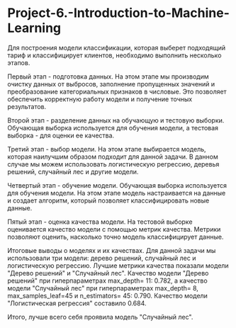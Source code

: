 # Project-6.-Introduction-to-Machine-Learning
Для построения модели классификации, которая выберет подходящий тариф и классифицирует клиентов, необходимо выполнить несколько этапов.

Первый этап - подготовка данных. На этом этапе мы производим очистку данных от выбросов, заполнение пропущенных значений и преобразование категориальных признаков в числовые. Это позволяет обеспечить корректную работу модели и получение точных результатов.

Второй этап - разделение данных на обучающую и тестовую выборки. Обучающая выборка используется для обучения модели, а тестовая выборка - для оценки ее качества.

Третий этап - выбор модели. На этом этапе выбирается модель, которая наилучшим образом подходит для данной задачи. В данном случае мы можем использовать логистическую регрессию, деревья решений, случайный лес и другие модели.

Четвертый этап - обучение модели. Обучающая выборка используется для обучения модели. На этом этапе модель настраивается на данные и создает алгоритм, который позволяет классифицировать новые данные.

Пятый этап - оценка качества модели. На тестовой выборке оценивается качество модели с помощью метрик качества. Метрики позволяют оценить, насколько точно модель классифицирует данные.

Итоговые выводы о моделях и их качествах. Для данной задачи мы использовали три модели: дерево решений, случайный лес и логистическую регрессию. Лучшие метрики качества показали модели "Дерево решений" и "Случайный лес". Качество модели "Дерево решений" при гиперпараметрах max_depth= 11: 0.782, а качество модели "Случайный лес" при гиперпараметрах max_depth= 8, max_samples_leaf=45 и n_estimators= 45: 0.790. Качество модели "Логистическая регрессия" составило 0.684. 

Итого, лучше всего себя проявила модель "Случайный лес".
